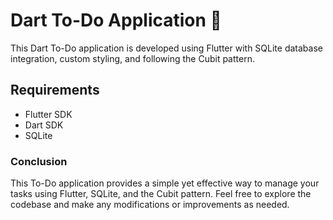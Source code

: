 # Dart To-Do Application 🎯
This Dart To-Do application is developed using Flutter with SQLite database integration, custom styling, and following the Cubit pattern.

## Requirements
- Flutter SDK
- Dart SDK
- SQLite

### Conclusion
This To-Do application provides a simple yet effective way to manage your tasks using Flutter, SQLite, and the Cubit pattern. Feel free to explore the codebase and make any modifications or improvements as needed.
